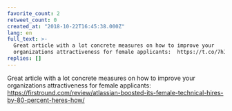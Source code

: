 ```yaml
---
favorite_count: 2
retweet_count: 0
created_at: "2018-10-22T16:45:38.000Z"
lang: en
full_text: >-
  Great article with a lot concrete measures on how to improve your
  organizations attractiveness for female applicants:  https://t.co/7hI6rqgJEA
replies: []
---
```


Great article with a lot concrete measures on how to improve your organizations
attractiveness for female applicants:
<https://firstround.com/review/atlassian-boosted-its-female-technical-hires-by-80-percent-heres-how/>
